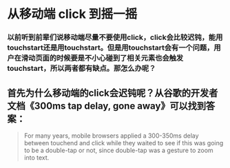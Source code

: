 # 从移动端 click 到摇一摇

### 以前听到前辈们说移动端尽量不要使用click，click会比较迟钝，能用touchstart还是用touchstart。但是用touchstart会有一个问题，用户在滑动页面的时候要是不小心碰到了相关元素也会触发touchstart，所以两者都有缺点。那怎么办呢？

## 首先为什么移动端的click会迟钝呢？从谷歌的开发者文档《300ms tap delay, gone away》可以找到答案：

>For many years, mobile browsers applied a 300-350ms delay between touchend and click while they waited to see if this was going to be a double-tap or not, since double-tap was a gesture to zoom into text.


